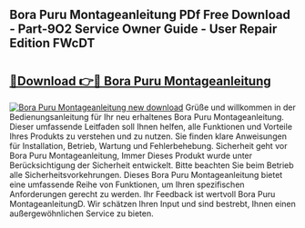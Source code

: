 ## Bora Puru Montageanleitung PDf Free Download - Part-9O2 Service Owner Guide - User Repair Edition FWcDT

# <h2><a href="http://df7cccb.blite.top/?on=Bora+Puru+Montageanleitung">🔗Download 👉🔴 Bora Puru Montageanleitung</a></h2>

[![Bora Puru Montageanleitung new download](https://i.imgur.com/lujVjoI.png)](http://df7cccb.blite.top/?on=Bora+Puru+Montageanleitung)
Grüße und willkommen in der Bedienungsanleitung für Ihr neu erhaltenes Bora Puru Montageanleitung. Dieser umfassende Leitfaden soll Ihnen helfen, alle Funktionen und Vorteile Ihres Produkts zu verstehen und zu nutzen. Sie finden klare Anweisungen für Installation, Betrieb, Wartung und Fehlerbehebung. Sicherheit geht vor Bora Puru Montageanleitung, Immer Dieses Produkt wurde unter Berücksichtigung der Sicherheit entwickelt. Bitte beachten Sie beim Betrieb alle Sicherheitsvorkehrungen. Dieses Bora Puru Montageanleitung bietet eine umfassende Reihe von Funktionen, um Ihren spezifischen Anforderungen gerecht zu werden. Ihr Feedback ist wertvoll Bora Puru MontageanleitungD. Wir schätzen Ihren Input und sind bestrebt, Ihnen einen außergewöhnlichen Service zu bieten.
